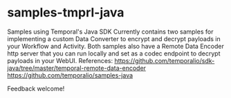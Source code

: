 # samples-tmprl-java
Samples using Temporal's Java SDK
Currently contains two samples for implementing a custom Data Converter to encrypt and decrypt payloads in your Workflow and Activity. 
Both samples also have a Remote Data Encoder http server that you can run locally and set as a codec endpoint to decrypt payloads in your WebUI.
References:
https://github.com/temporalio/sdk-java/tree/master/temporal-remote-data-encoder
https://github.com/temporalio/samples-java

Feedback welcome!
